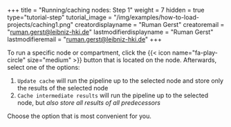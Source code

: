 +++
title = "Running/caching nodes: Step 1"
weight = 7
hidden = true
type="tutorial-step"
tutorial_image = "/img/examples/how-to-load-projects/caching1.png"
creatordisplayname = "Ruman Gerst"
creatoremail = "ruman.gerst@leibniz-hki.de"
lastmodifierdisplayname = "Ruman Gerst"
lastmodifieremail = "ruman.gerst@leibniz-hki.de"
+++

To run a specific node or compartment, click the {{< icon name="fa-play-circle" size="medium" >}} button that is located on the node. Afterwards, select one of the options:

1. `Update cache` will run the pipeline up to the selected node and store only the results of the selected node
2. `Cache intermediate results` will run the pipeline up to the selected node, but *also store all results of all predecessors*

Choose the option that is most convenient for you.